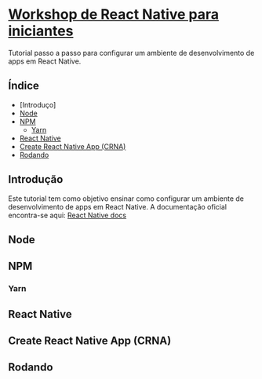 # [Workshop de React Native para iniciantes](https://www.meetup.com/pt-BR/Frontend-Dev-SP-Meetup/events/246295953/)
Tutorial passo a passo para configurar um ambiente de desenvolvimento de apps em React Native.

## Índice
- [Introduço]
- [Node](#node)
- [NPM](#npm)
  - [Yarn](#yarn)
- [React Native](#react-native)
- [Create React Native App (CRNA)](#create-react-native-app-crna)
- [Rodando](#rodando)

## Introdução
Este tutorial tem como objetivo ensinar como configurar um ambiente de desenvolvimento de apps em React Native.
A documentação oficial encontra-se aqui: [React Native docs](https://facebook.github.io/react-native/docs/getting-started.html)
## Node
## NPM
### Yarn
## React Native
## Create React Native App (CRNA)
## Rodando
